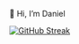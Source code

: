 👋 Hi, I’m Daniel


[![GitHub Streak](https://streak-stats.demolab.com/?user=danielyedaniel)](https://git.io/streak-stats)

<!---
danielyedaniel/danielyedaniel is a ✨ special ✨ repository because its `README.md` (this file) appears on your GitHub profile.
You can click the Preview link to take a look at your changes.
--->
